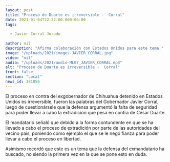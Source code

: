 ```yaml
---
layout: post
title: "Proceso de Duarte es irreversible -  Corral"
date: 2021-01-04T22:32:00.000-06:00
tags:
  
  - Javier Corral Jurado
  
author: nil
description: "Afirma colaboración con Estados Unidos para este tema."
image: "/uploads/2021/images-JAVIER_CORRAL.jpg"
video: "nil"
audio: "/uploads/2021/audio-ML07_JAVIER_CORRAL.mp3"
alt: "Proceso de Duarte es irreversible -  Corral"
front: false
section: "Local"
news_id: 181856
---
```


El proceso en contra del exgobernador de Chihuahua detenido en Estados Unidos es irreversible, fueron las palabras del Gobernador Javier Corral, luego de cuestionársele que la defensa argumentó la falta de seguridad para poder llevar a cabo la extradición que pesa en contra de César Duarte.

El mandatario señaló que debido a la forma contundente en que se ha llevado a cabo el proceso de extradición por parte de las autoridades del vecino país, poniendo como ejemplo el que se le negó fianza para poder llevar a cabo el proceso en libertad.

Asimismo recordó que este es un tema que la defensa del exmandatario ha buscado, no siendo la primera vez en la que se pone esto en duda.